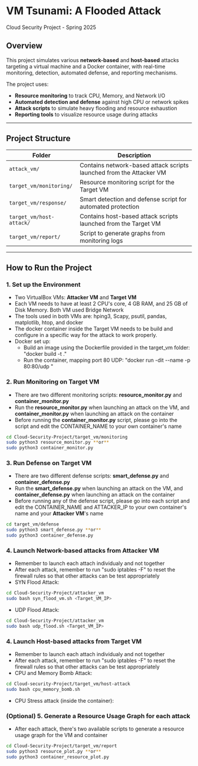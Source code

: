 # VM Tsunami: A Flooded Attack
Cloud Security Project - Spring 2025

## Overview
This project simulates various **network-based** and **host-based** attacks targeting a virtual machine and a Docker container, with real-time monitoring, detection, automated defense, and reporting mechanisms.

The project uses:
- **Resource monitoring** to track CPU, Memory, and Network I/O
- **Automated detection and defense** against high CPU or network spikes
- **Attack scripts** to simulate heavy flooding and resource exhaustion
- **Reporting tools** to visualize resource usage during attacks

---

## Project Structure

| Folder | Description |
|--------|-------------|
| `attack_vm/` | Contains network-based attack scripts launched from the Attacker VM |
| `target_vm/monitoring/` | Resource monitoring script for the Target VM |
| `target_vm/response/` | Smart detection and defense script for automated protection |
| `target_vm/host-attack/` | Contains host-based attack scripts launched from the Target VM |
| `target_vm/report/` | Script to generate graphs from monitoring logs |

---

## How to Run the Project

### 1. Set up the Environment
- Two VirtualBox VMs: **Attacker VM** and **Target VM**
- Each VM needs to have at least 2 CPU's core, 4 GB RAM, and 25 GB of Disk Memory. Both VM used Bridge Network
- The tools used in both VMs are: hping3, Scapy, psutil, pandas, matplotlib, htop, and docker
- The docker container inside the Target VM needs to be build and configure in a specific way for the attack to work properly.
- Docker set up:
    - Build an image using the Dockerfile provided in the target_vm folder: "docker build -t <your-image-name> ."
    - Run the container, mapping port 80 UDP: "docker run -dit --name <your-container-namee> -p 80:80/udp <your-image-name>"


### 2. Run Monitoring on Target VM
- There are two different monitoring scripts: **resource_monitor.py** and **container_monitor.py**
- Run the **resource_monitor.py** when launching an attack on the VM, and **container_monitor.py** when launching an attack on the container
- Before running the **container_monitor.py** script, please go into the script and edit the CONTAINER_NAME to your own container's name
```bash
cd Cloud-Security-Project/target_vm/monitoring
sudo python3 resource_monitor.py **or**
sudo python3 container_monitor.py
```

### 3. Run Defense on Target VM
- There are two different defense scripts: **smart_defense.py** and **container_defense.py**
- Run the **smart_defense.py** when launching an attack on the VM, and **container_defense.py** when launching an attack on the container
- Before running any of the defense script, please go into each script and edit the CONTAINER_NAME and ATTACKER_IP to your own container's name and your **Attacker VM**'s name
```bash
cd target_vm/defense
sudo python3 smart_defense.py **or**
sudo python3 container_defense.py
```

### 4. Launch Network-based attacks from Attacker VM
- Remember to launch each attach individualy and not together
- After each attack, remember to run "sudo iptables -F" to reset the firewall rules so that other attacks can be test appropriately
- SYN Flood Attack:
```bash
cd Cloud-Security-Project/attacker_vm
sudo bash syn_flood_vm.sh <Target_VM_IP>
```
- UDP Flood Attack:
```bash
cd Cloud-Security-Project/attacker_vm
sudo bash udp_flood.sh <Target_VM_IP>
```

### 4. Launch Host-based attacks from Target VM
- Remember to launch each attach individualy and not together
- After each attack, remember to run "sudo iptables -F" to reset the firewall rules so that other attacks can be test appropriately
- CPU and Memory Bomb Attack:
```bash
cd Cloud-security-Project/target_vm/host-attack
sudo bash cpu_memory_bomb.sh
```
- CPU Stress attack (inside the container):
    
### (Optional) 5. Generate a Resource Usage Graph for each attack
- After each attack, there's two available scripts to generate a resource usage graph for the VM and container
```bash
cd Cloud-Security-Project/target_vm/report
sudo python3 resource_plot.py **or**
sudo python3 container_resource_plot.py
```

